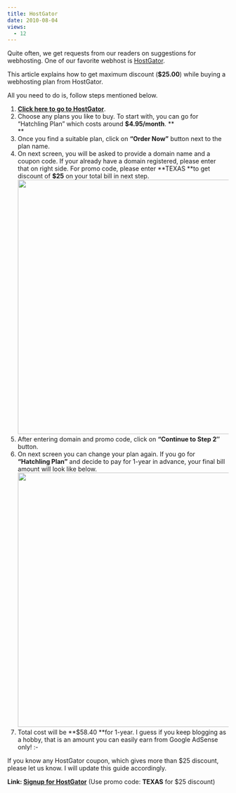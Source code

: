 ```yaml
---
title: HostGator
date: 2010-08-04
views:
  - 12
---
```

Quite often, we get requests from our readers on suggestions for webhosting. One of our favorite webhost is <a href="http://rt.cx/hostgator" onclick="_gaq.push(['_trackEvent', 'outbound-article', 'http://rt.cx/hostgator', 'HostGator']);" >HostGator</a>.

This article explains how to get maximum discount (**$25.00**) while buying a webhosting plan from HostGator.

All you need to do is, follow steps mentioned below.

  1. <a href="http://rt.cx/hostgator" onclick="_gaq.push(['_trackEvent', 'outbound-article', 'http://rt.cx/hostgator', 'Click here to go to HostGator']);" ><strong>Click here to go to HostGator</strong></a>.
  2. Choose any plans you like to buy. To start with, you can go for &#8220;Hatchling Plan&#8221; which costs around **$4.95/month**. **  
    **
  3. Once you find a suitable plan, click on **&#8220;Order Now&#8221;** button next to the plan name.
  4. On next screen, you will be asked to provide a domain name and a coupon code. If your already have a domain registered, please enter that on right side. For promo code, please enter **TEXAS **to get discount of **$25** on your total bill in next step. [<img class="alignnone size-medium wp-image-29031" title="hostagtor-25-step1-1" src="http://cdn.devilsworkshop.org/files/2010/08/hostagtor-25-step1-1-600x310.png" alt="" width="580" />][1]
  5. After entering domain and promo code, click on **&#8220;Continue to Step 2&#8243;** button.
  6. On next screen you can change your plan again. If you go for **&#8220;Hatchling Plan&#8221;** and decide to pay for 1-year in advance, your final bill amount will look like below.[<img class="alignnone size-medium wp-image-29032" title="hostgator-25-step2" src="http://cdn.devilsworkshop.org/files/2010/08/hostgator-25-step2-600x308.png" alt="" width="580" />][2]
  7. Total cost will be **$58.40 **for 1-year. I guess if you keep blogging as a hobby, that is an amount you can easily earn from Google AdSense only! <img src="http://devilsworkshop.org/wp-includes/images/smilies/simple-smile.png" alt=":-)" class="wp-smiley" style="height: 1em; max-height: 1em;" />

If you know any HostGator coupon, which gives more than $25 discount, please let us know. I will update this guide accordingly.

**Link: <a href="http://rt.cx/hostgator" onclick="_gaq.push(['_trackEvent', 'outbound-article', 'http://rt.cx/hostgator', 'Signup for HostGator']);" >Signup for HostGator</a>** (Use promo code: **TEXAS** for $25 discount)

 [1]: http://cdn.devilsworkshop.org/files/2010/08/hostagtor-25-step1-1.png
 [2]: http://cdn.devilsworkshop.org/files/2010/08/hostgator-25-step2.png
